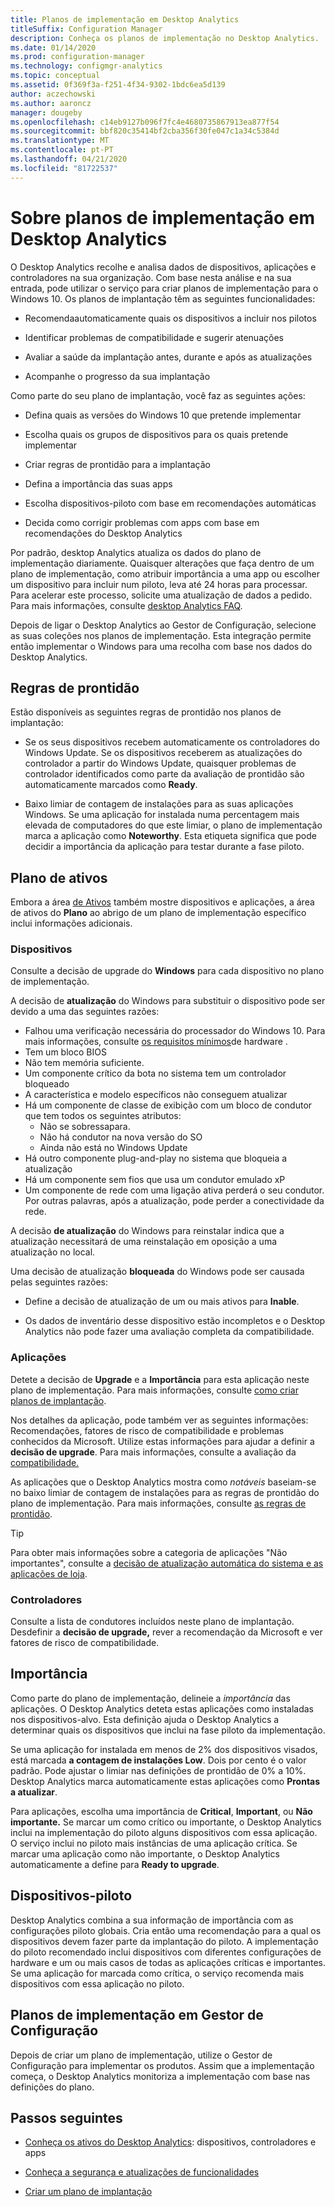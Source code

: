 ```yaml
---
title: Planos de implementação em Desktop Analytics
titleSuffix: Configuration Manager
description: Conheça os planos de implementação no Desktop Analytics.
ms.date: 01/14/2020
ms.prod: configuration-manager
ms.technology: configmgr-analytics
ms.topic: conceptual
ms.assetid: 0f369f3a-f251-4f34-9302-1bdc6ea5d139
author: aczechowski
ms.author: aaroncz
manager: dougeby
ms.openlocfilehash: c14eb9127b096f7fc4e4680735867913ea877f54
ms.sourcegitcommit: bbf820c35414bf2cba356f30fe047c1a34c5384d
ms.translationtype: MT
ms.contentlocale: pt-PT
ms.lasthandoff: 04/21/2020
ms.locfileid: "81722537"
---
```

# <a name="about-deployment-plans-in-desktop-analytics"></a>Sobre planos de implementação em Desktop Analytics

O Desktop Analytics recolhe e analisa dados de dispositivos, aplicações e controladores na sua organização. Com base nesta análise e na sua entrada, pode utilizar o serviço para criar planos de implementação para o Windows 10. Os planos de implantação têm as seguintes funcionalidades:  

- Recomendaautomaticamente quais os dispositivos a incluir nos pilotos  

- Identificar problemas de compatibilidade e sugerir atenuações  

- Avaliar a saúde da implantação antes, durante e após as atualizações  

- Acompanhe o progresso da sua implantação  

Como parte do seu plano de implantação, você faz as seguintes ações:  

- Defina quais as versões do Windows 10 que pretende implementar  

- Escolha quais os grupos de dispositivos para os quais pretende implementar  

- Criar regras de prontidão para a implantação  

- Defina a importância das suas apps  

- Escolha dispositivos-piloto com base em recomendações automáticas  

- Decida como corrigir problemas com apps com base em recomendações do Desktop Analytics  

Por padrão, desktop Analytics atualiza os dados do plano de implementação diariamente. Quaisquer alterações que faça dentro de um plano de implementação, como atribuir importância a uma app ou escolher um dispositivo para incluir num piloto, leva até 24 horas para processar. Para acelerar este processo, solicite uma atualização de dados a pedido. Para mais informações, consulte [desktop Analytics FAQ](faq.md#can-i-reduce-the-amount-of-time-it-takes-for-data-to-refresh-in-my-desktop-analytics-portal).  

Depois de ligar o Desktop Analytics ao Gestor de Configuração, selecione as suas coleções nos planos de implementação. Esta integração permite então implementar o Windows para uma recolha com base nos dados do Desktop Analytics.



## <a name="readiness-rules"></a>Regras de prontidão

Estão disponíveis as seguintes regras de prontidão nos planos de implantação:

- Se os seus dispositivos recebem automaticamente os controladores do Windows Update. Se os dispositivos receberem as atualizações do controlador a partir do Windows Update, quaisquer problemas de controlador identificados como parte da avaliação de prontidão são automaticamente marcados como **Ready**.  

- Baixo limiar de contagem de instalações para as suas aplicações Windows. Se uma aplicação for instalada numa percentagem mais elevada de computadores do que este limiar, o plano de implementação marca a aplicação como **Noteworthy**. Esta etiqueta significa que pode decidir a importância da aplicação para testar durante a fase piloto.  


## <a name="plan-assets"></a>Plano de ativos

<!-- 4670224 -->

Embora a área [de Ativos](about-assets.md) também mostre dispositivos e aplicações, a área de ativos do **Plano** ao abrigo de um plano de implementação específico inclui informações adicionais.

### <a name="devices"></a>Dispositivos

Consulte a decisão de upgrade do **Windows** para cada dispositivo no plano de implementação.

A decisão de **atualização** do Windows para substituir o dispositivo pode ser devido a uma das seguintes razões:

- Falhou uma verificação necessária do processador do Windows 10. Para mais informações, consulte [os requisitos mínimos](https://docs.microsoft.com/windows-hardware/design/minimum/minimum-hardware-requirements-overview#31-processor)de hardware .
- Tem um bloco BIOS
- Não tem memória suficiente.
- Um componente crítico da bota no sistema tem um controlador bloqueado
- A característica e modelo específicos não conseguem atualizar
- Há um componente de classe de exibição com um bloco de condutor que tem todos os seguintes atributos:
    - Não se sobressapara.
    - Não há condutor na nova versão do SO
    - Ainda não está no Windows Update
- Há outro componente plug-and-play no sistema que bloqueia a atualização
- Há um componente sem fios que usa um condutor emulado xP
- Um componente de rede com uma ligação ativa perderá o seu condutor. Por outras palavras, após a atualização, pode perder a conectividade da rede.

A decisão **de atualização** do Windows para reinstalar indica que a atualização necessitará de uma reinstalação em oposição a uma atualização no local. 

Uma decisão de atualização **bloqueada** do Windows pode ser causada pelas seguintes razões:

- Define a decisão de atualização de um ou mais ativos para **Inable**.

- Os dados de inventário desse dispositivo estão incompletos e o Desktop Analytics não pode fazer uma avaliação completa da compatibilidade.

### <a name="apps"></a>Aplicações

Detete a decisão de **Upgrade** e a **Importância** para esta aplicação neste plano de implementação. Para mais informações, consulte [como criar planos de implantação](create-deployment-plans.md).

Nos detalhes da aplicação, pode também ver as seguintes informações: Recomendações, fatores de risco de compatibilidade e problemas conhecidos da Microsoft. Utilize estas informações para ajudar a definir a **decisão de upgrade**. Para mais informações, consulte a avaliação da [compatibilidade.](compat-assessment.md)

As aplicações que o Desktop Analytics mostra como *notáveis* baseiam-se no baixo limiar de contagem de instalações para as regras de prontidão do plano de implementação. Para mais informações, consulte [as regras de prontidão](create-deployment-plans.md#readiness-rules).

   > [!Tip]
   > Para obter mais informações sobre a categoria de aplicações "Não importantes", consulte a [decisão de atualização automática do sistema e as aplicações de loja](about-assets.md#bkmk_plan-autoapp). <!-- 3587232 -->


### <a name="drivers"></a>Controladores

Consulte a lista de condutores incluídos neste plano de implantação. Desdefinir a **decisão de upgrade,** rever a recomendação da Microsoft e ver fatores de risco de compatibilidade.


## <a name="importance"></a>Importância

Como parte do plano de implementação, delineie a *importância* das aplicações. O Desktop Analytics deteta estas aplicações como instaladas nos dispositivos-alvo. Esta definição ajuda o Desktop Analytics a determinar quais os dispositivos que inclui na fase piloto da implementação.

Se uma aplicação for instalada em menos de 2% dos dispositivos visados, está marcada **a contagem de instalações Low**. Dois por cento é o valor padrão. Pode ajustar o limiar nas definições de prontidão de 0% a 10%. Desktop Analytics marca automaticamente estas aplicações como **Prontas a atualizar**.  

Para aplicações, escolha uma importância de **Critical**, **Important**, ou **Não importante.** Se marcar um como crítico ou importante, o Desktop Analytics inclui na implementação do piloto alguns dispositivos com essa aplicação. O serviço inclui no piloto mais instâncias de uma aplicação crítica. Se marcar uma aplicação como não importante, o Desktop Analytics automaticamente a define para **Ready to upgrade**.



## <a name="pilot-devices"></a>Dispositivos-piloto

Desktop Analytics combina a sua informação de importância com as configurações piloto globais. Cria então uma recomendação para a qual os dispositivos devem fazer parte da implantação do piloto. A implementação do piloto recomendado inclui dispositivos com diferentes configurações de hardware e um ou mais casos de todas as aplicações críticas e importantes. Se uma aplicação for marcada como crítica, o serviço recomenda mais dispositivos com essa aplicação no piloto.



## <a name="deployment-plans-in-configuration-manager"></a>Planos de implementação em Gestor de Configuração

Depois de criar um plano de implementação, utilize o Gestor de Configuração para implementar os produtos. Assim que a implementação começa, o Desktop Analytics monitoriza a implementação com base nas definições do plano.


## <a name="next-steps"></a>Passos seguintes

- [Conheça os ativos do Desktop Analytics](about-assets.md): dispositivos, controladores e apps  

- [Conheça a segurança e atualizações de funcionalidades](about-updates.md)  

- [Criar um plano de implantação](create-deployment-plans.md)  
